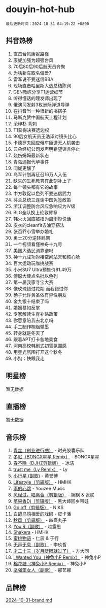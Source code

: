 # douyin-hot-hub

`最后更新时间：2024-10-31 04:19:22 +0800`

## 抖音热榜

1. 直击台风康妮路径
1. 康妮加强为超强台风
1. 70后80后90后航天员齐聚
1. 为啥新车取名偏爱7
1. 雷军说不要迷信BBA
1. 现场直击哈里斯大选总结陈词
1. GEN教练分享T1运营细节
1. 听得懂话的理发师出现了
1. 俄演习发射3枚洲际弹道导弹
1. 在抖音当一种很新的书搭子
1. 马斯克赞中国航天工程计划
1. 荣梓杉 背刺
1. T1获得决赛选边权
1. 90后女航天员王浩泽对镜头比心
1. 卡德罗夫回应俄车臣遭无人机袭击
1. 云朵经纪公司发声明希望谣言停止
1. 烧伤妈妈最新状态
1. 青岛通报代孕事件
1. 闫妮更醺了
1. 乌军计划再征召16万人入伍
1. 缺失的生死教育在此刻补上了
1. 每个镜头都有它的故事
1. 中方敦促以色列不要迷信武力
1. 芬兰总统三连谢中国免签政策
1. 浙江调整防台风应急响应为Ⅳ级
1. BLG全队换上伦敦臂章
1. 韩火火回应被指为周雨彤说话
1. 皮衣的cleanfit去油穿搭法
1. 张百乔小雪举办婚礼
1. 勇士20分逆转鹈鹕
1. 一个视频看懂神舟十九号
1. 美国大选民调靠谱吗
1. 神十九成功对接空间站天和核心舱
1. 百大运动玩咖挑战赛
1. 小米SU7 Ultra预售价81.49万
1. 傅聪大使点名批以色列
1. 第一届我家寻宝大赛
1. 像玫瑰错过花期 而我错过你
1. 杨子允许黄圣依有异性朋友
1. 金九银十结束了吗
1. 婚姻易如反掌
1. 专家解读生育补贴政策
1. 你愿意陪我去北京吗
1. 手工制作桐烟徽墨
1. 转身就是冬天了
1. 跟着APT打卡各地美食
1. 河南高校韩剧式初雪氛围感
1. 用星光氛围打开这个秋冬
1. 小狗：快跟我走

## 明星榜

暂无数据

## 直播榜

暂无数据

## 音乐榜

1. [青丝（创业进行曲）](https://sf5-hl-cdn-tos.douyinstatic.com/obj/tos-cn-ve-2774/ooYARJB5iBRNhCOkDsS3BAKW91CIMoQfwzwKLi) - 时光胶囊乐队
1. [冬眠（BONGX星星 Remix）](https://sf5-hl-cdn-tos.douyinstatic.com/obj/tos-cn-ve-2774/oMCfFFoE3LwQ7agAgOIG4ieExqkeAsxNBEkLdz) - BONGX星星
1. [春不晚（DJHZ剪辑版）](https://sf3-cdn-tos.douyinstatic.com/obj/tos-cn-ve-2774/osEZa7YZ6wNo9QDABgfGFaCQKRQTNafsBJDnKt) - 冰洁
1. [trust me（Ly Remix）](https://sf5-hl-cdn-tos.douyinstatic.com/obj/tos-cn-ve-2774/oUo1M8fz5AfmMSExABQQKFE0eCMWgsiccfqrMA) - Ly
1. [小行星 (副歌)](https://sf5-hl-cdn-tos.douyinstatic.com/obj/tos-cn-ve-2774/oArWEvgkJwVsB0KMIw6iBsAoHAciIjJqzWeTQr) - 黄誉博
1. [Lifestyle（剪辑版）](https://sf5-hl-cdn-tos.douyinstatic.com/obj/tos-cn-ve-2774/owfqGgjwG3V5lCLaAIezFMeg3LtuKNBaZKgzPV) - HMHK
1. [雨的心跳](https://sf3-cdn-tos.douyinstatic.com/obj/tos-cn-ve-2774/o0vI5NZuiJgxWIQQFhXO0RTrsiIAsBSiMIECz) - Youzee Music
1. [风经过，唱离合（剪辑版）](https://sf5-hl-cdn-tos.douyinstatic.com/obj/tos-cn-ve-2774/okllg5DG2MmUF3aiiDfBZx6ZLvfwOTtbCEAHyI) - 婉枫 & 张朕
1. [苹果香Dj（剪辑版）](https://sf3-cdn-tos.douyinstatic.com/obj/tos-cn-ve-2774/oEeIEQbYGAOspCTRAIeYF4Ok8LgZ8NBaRe4ztR) - 黑大婶回乡带娃
1. [Go off（剪辑版）](https://sf5-hl-cdn-tos.douyinstatic.com/obj/tos-cn-ve-2774/oYLJZTCGnIQBt2BsMBCFksOEMnDQesCr2gfZ7N) - NIKS
1. [白鸽乌鸦相爱的戏码](https://sf5-hl-cdn-tos.douyinstatic.com/obj/tos-cn-ve-2774/oMVVEf6eDAOmFtNtCsEqKpIorBDM8Nkg6TZRqC) - 皮卡潘
1. [秋风（剪辑版）](https://sf5-hl-cdn-tos.douyinstatic.com/obj/tos-cn-ve-2774/ocGaU84LfAfzMd2wbXdQFpCGhBiXg82JNMRRie) - 四熹丸子
1. [You R（副歌）](https://sf3-cdn-tos.douyinstatic.com/obj/tos-cn-ve-2774/oc0MZn9aEfLkCFLIxKQQcgBjS9mBBuDttYPfZ1) - 赵露思
1. [Shakera](https://sf5-hl-cdn-tos.douyinstatic.com/obj/tos-cn-ve-2774/ocKtEBgQ8FiQCBDf3nj9Z9gEGEQ4fAZDYEocLY) - HMHK
1. [蜜桃物语](https://sf5-hl-cdn-tos.douyinstatic.com/obj/tos-cn-ve-2774/oIhOSCZtIACtYU4XQkngiW9kCBfVD1Fz9IYeqL) - 仁辰 & 于行
1. [无声无息（副歌）](https://sf6-cdn-tos.douyinstatic.com/obj/tos-cn-ve-2774/osmzBBdYMBoz2NHW7AYiZEErnITswCiYzuA3Nf) - 李玖哲
1. [才二十三（岁月眨眼就过了）](https://sf5-hl-cdn-tos.douyinstatic.com/obj/tos-cn-ve-2774/oYAvkTrUXEBMWYUbL3nl8i01MJ5skiIZASC2H) - 方大同
1. [I Wanted You（神兔小P Remix）](https://sf5-hl-cdn-tos.douyinstatic.com/obj/tos-cn-ve-2774/o4CAubmDQdZeEkstFnCvKIMDag8D2BSBOjfNuh) - 神兔小P
1. [棉花糖（神兔小P Remix）](https://sf5-hl-cdn-tos.douyinstatic.com/obj/tos-cn-ve-2774/o0pEDf1GaEfEYJ1FbgOAFCITQ1zeFD3kgBWGcG) - 神兔小P
1. [坚强笨女人（副歌）](https://sf5-hl-cdn-tos.douyinstatic.com/obj/tos-cn-ve-2774/ospNInQiZvGWyBVg5zkNsAMct5uJIg1CrZiPL) - 那艺娜

## 品牌榜

[2024-10-31-brand.md](2024-10-31-brand.md)
